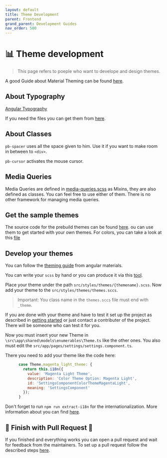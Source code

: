 ```yaml
---
layout: default
title: Theme Development
parent: Frontend
grand_parent: Development Guides
nav_order: 500
---
```


# :bar_chart: **Theme development**

> This page refers to poeple who want to develope and design themes.

A good Guide about Material Theming can be found [here](https://medium.com/@tomastrajan/the-complete-guide-to-angular-material-themes-4d165a9d24d1).

## **About Typography**

[Angular Typography](https://material.angular.io/guide/typography)

If you need the files you can get them from [here](https://google-webfonts-helper.herokuapp.com/fonts/roboto?subsets=cyrillic,greek,greek-ext,cyrillic-ext,vietnamese,latin,latin-ext).

## **About Classes**

`pb-spacer` uses all the space given to him. Use it if you want to make room in between to `<div>`.

`pb-cursor` activates the mouse cursor.

## **Media Queries**

Media Queries are defined in [media-queries.scss](https://github.com/T-Systems-MMS/phonebook/blob/master/Phonebook.Frontend/src/styles/media-queries.scss) as Mixins, they are also defined as classes. You can feel free to use either of them. There is no other framework for managing media queries.

## **Get the sample themes**

The source code for the prebuild themes can be found [here](https://github.com/angular/components/tree/877de5691b8dd755af4a2f77b4cf57f2d374e107/src/lib/core/theming/prebuilt).
ou can use them to get started with your own themes. For colors, you can take a look at this [file](https://github.com/angular/components/blob/877de5691b8dd755af4a2f77b4cf57f2d374e107/src/lib/core/theming/_palette.scss)

## **Develop your themes**

You can follow the [theming guide](https://material.angular.io/guide/theming) from angular materials.

You can write your `scss` by hand or you can produce it via this [tool](https://material.io/tools/color/#!/?view.left=0&view.right=0).

Place your theme under the path `src/styles/themes/{themename}.scss`.
Now add your theme to the `src/styles/themes/themes.sccs`.

> Important: You class name in the `themes.sccs` file must end with `_theme`.

If you are done with your theme and have to test it set up the project as described in [getting started](/phonebook/pages/development-guides/frontend/getting-started) or just contact a contributer of the project. There will be someone who can test it for you.

Now you must insert your new Theme in `\src\app\shared\models\enumerables\Theme.ts` like the other ones.
You also must edit the `src/app/pages/settings/settings.component.ts`.

There you need to add your theme like the code here:
```js
      case Theme.magenta_light_theme: {
        return this.i18n({
          value: 'Magenta Light Theme',
          description: 'Color Theme Option: Magenta Light',
          id: 'SettingsComponentColorThemeMagentaLight',
          meaning: 'SettingsComponent'
        });
      }
```

Don't forget to run `npm run extract-i18n` for the internationalization. More information about you can find [here](/phonebook/pages/development-guides/frontend/translation-guide).

## **:tada: Finish with Pull Request :tada:**

If you finished and everything works you can open a pull request and wait for feedback from the maintainers.
To set up a pull request follow the described steps [here](/phonebook/pages/development-guides/).
